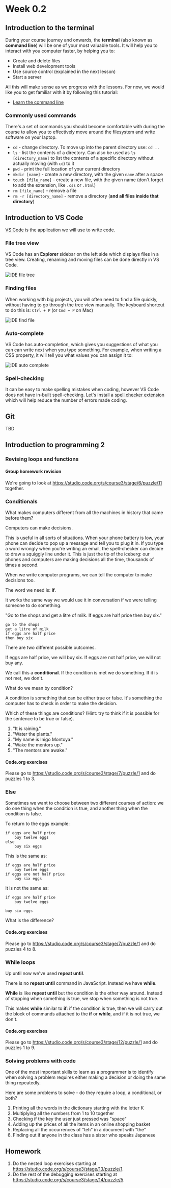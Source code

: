 # Week 0.2

## Introduction to the terminal

During your course journey and onwards, the **terminal** (also known as **command line**) will be one of your most valuable tools.
It will help you to interact with you computer faster, by helping you to:

- Create and delete files
- Install web development tools
- Use source control (explained in the next lesson)
- Start a server

All this will make sense as we progress with the lessons.
For now, we would like you to get familiar with it by following this tutorial:

- [Learn the command line](https://www.codecademy.com/learn/learn-the-command-line)

### Commonly used commands

There's a set of commands you should become comfortable with during the course to allow you to effectively move around the filesystem and write software on your laptop.

- `cd` - change directory. To move up into the parent directory use: `cd ..`
- `ls` - list the contents of a directory.
  Can also be used as `ls [directory_name]` to list the contents of a specific directory without actually moving (with `cd`) to it
- `pwd` - print the full location of your current directory
- `mkdir [name]` - create a new directory, with the given `name` after a space
- `touch [file_name]` - create a new file, with the given name (don't forget to add the extension, like `.css` or `.html`)
- `rm [file_name]` - remove a file
- `rm -r [directory_name]` - remove a directory (**and all files inside that directory**)

## Introduction to VS Code

[VS Code](https://code.visualstudio.com/) is the application we will use to write code.

### File tree view

VS Code has an **Explorer** sidebar on the left side which displays files in a tree view.
Creating, renaming and moving files can be done directly in VS Code.

![IDE file tree](../assets/file-tree.png)

### Finding files

When working with big projects, you will often need to find a file quickly, without having to go through the tree view manually.
The keyboard shortcut to do this is: `Ctrl + P` (or `Cmd + P` on Mac)

![IDE find file](../assets/find-file.gif)

### Auto-complete

VS Code has auto-completion, which gives you suggestions of what you can can write next when you type something.
For example, when writing a CSS property, it will tell you what values you can assign it to:

![IDE auto complete](../assets/ide-auto-complete.png)

### Spell-checking

It can be easy to make spelling mistakes when coding, however VS Code does not have in-built spell-checking.
Let's install a [spell checker extension](https://marketplace.visualstudio.com/items?itemName=streetsidesoftware.code-spell-checker) which will help reduce the number of errors made coding.

## Git

TBD

## Introduction to programming 2

### Revising loops and functions

#### Group homework revision

We're going to look at https://studio.code.org/s/course3/stage/6/puzzle/11 together.

### Conditionals

What makes computers different from all the machines in history that came before them?

Computers can make decisions.

This is useful in all sorts of situations. When your phone battery is low, your phone can decide to pop up a message and tell you to plug it in.
If you type a word wrongly when you're writing an email, the spell-checker can decide to draw a squiggly line under it. This is just the tip of
the iceberg: our phones and computers are making decisions all the time, thousands of times a second.

When we write computer programs, we can tell the computer to make decisions too.

The word we need is: **if**.

It works the same way we would use it in conversation if we were telling someone to do something.

"Go to the shops and get a litre of milk. If eggs are half price then buy six."

```
go to the shops
get a litre of milk
if eggs are half price
then buy six
```

There are two different possible outcomes.

If eggs are half price, we will buy six. If eggs are not half price, we will not buy any.

We call this a **conditional**. If the condition is met we do something. If it is not met, we don't.

What do we mean by condition?

A condition is something that can be either true or false. It's something the computer has to check in order to make the decision.

Which of these things are conditions? (Hint: try to think if it is possible for the sentence to be true or false).

1. "It is raining."
2. "Water the plants."
3. "My name is Inigo Montoya."
4. "Wake the mentors up."
5. "The mentors are awake."

#### Code.org exercises

Please go to https://studio.code.org/s/course3/stage/7/puzzle/1 and do puzzles 1 to 3.

### Else

Sometimes we want to choose between two different courses of action: we do one thing when the condition is true, and
another thing when the condition is false.

To return to the eggs example:

```
if eggs are half price
	buy twelve eggs
else
	buy six eggs
```

This is the same as:

```
if eggs are half price
	buy twelve eggs
if eggs are not half price
	buy six eggs
```

It is not the same as:

```
if eggs are half price
	buy twelve eggs

buy six eggs
```

What is the difference?

#### Code.org exercises

Please go to https://studio.code.org/s/course3/stage/7/puzzle/1 and do puzzles 4 to 8.

### While loops

Up until now we've used **repeat until**.

There is no **repeat until** command in JavaScript. Instead we have **while**.

**While** is like **repeat until** but the condition is the other way around.
Instead of stopping when something is true, we stop when something is not true.

This makes **while** similar to **if**: if the condition is true, then we
will carry out the block of commands attached to the **if** or **while**, and if
it is not true, we don't.

#### Code.org exercises

Please go to https://studio.code.org/s/course3/stage/12/puzzle/1 and do puzzles 1 to 9.

### Solving problems with code

One of the most important skills to learn as a programmer is to identify when solving
a problem requires either making a decision or doing the same thing repeatedly.

Here are some problems to solve - do they require a loop, a conditional, or both?

1. Printing all the words in the dictionary starting with the letter K
2. Multiplying all the numbers from 1 to 10 together
3. Checking if the key the user just pressed was "space"
4. Adding up the prices of all the items in an online shopping basket
5. Replacing all the occurrences of "teh" in a document with "the"
6. Finding out if anyone in the class has a sister who speaks Japanese

## Homework

1. Do the nested loop exercises starting at https://studio.code.org/s/course3/stage/13/puzzle/1.
2. Do the rest of the debugging exercises starting at https://studio.code.org/s/course3/stage/14/puzzle/5.

